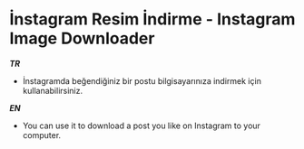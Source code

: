 # İnstagram Resim İndirme - Instagram Image Downloader

***TR***
- İnstagramda beğendiğiniz bir postu bilgisayarınıza indirmek için kullanabilirsiniz.

***EN***

- You can use it to download a post you like on Instagram to your computer.
